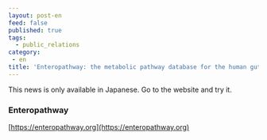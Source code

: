 ```yaml
---
layout: post-en
feed: false
published: true
tags:
  - public_relations
category:
 - en
title: 'Enteropathway: the metabolic pathway database for the human gut microbiota has been developed.(in Japanese)'
---
```

This news is only available in Japanese. Go to the website and try it. 
### Enteropathway 
[https://enteropathway.org](https://enteropathway.org)
